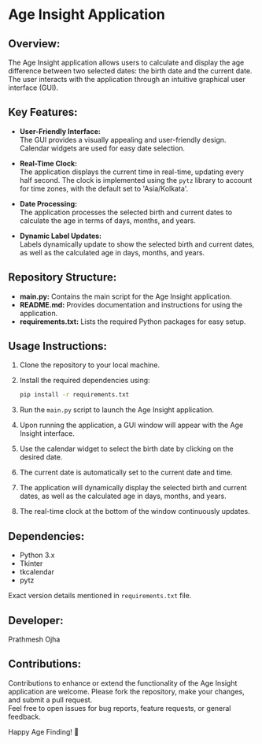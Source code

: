 # Age Insight Application

## Overview:
The Age Insight application allows users to calculate and display the age difference between two selected dates: the birth date and the current date. The user interacts with the application through an intuitive graphical user interface (GUI).

## Key Features:
- **User-Friendly Interface:**  
  The GUI provides a visually appealing and user-friendly design. Calendar widgets are used for easy date selection.

- **Real-Time Clock:**  
  The application displays the current time in real-time, updating every half second. The clock is implemented using the `pytz` library to account for time zones, with the default set to 'Asia/Kolkata'.

- **Date Processing:**  
  The application processes the selected birth and current dates to calculate the age in terms of days, months, and years.

- **Dynamic Label Updates:**  
  Labels dynamically update to show the selected birth and current dates, as well as the calculated age in days, months, and years.

## Repository Structure:
- **main.py:** Contains the main script for the Age Insight application.
- **README.md:** Provides documentation and instructions for using the application.
- **requirements.txt:** Lists the required Python packages for easy setup.

## Usage Instructions:
1. Clone the repository to your local machine.
2. Install the required dependencies using:

    ```bash
    pip install -r requirements.txt
    ```

3. Run the `main.py` script to launch the Age Insight application.
4. Upon running the application, a GUI window will appear with the Age Insight interface.
5. Use the calendar widget to select the birth date by clicking on the desired date.
6. The current date is automatically set to the current date and time.
7. The application will dynamically display the selected birth and current dates, as well as the calculated age in days, months, and years.
8. The real-time clock at the bottom of the window continuously updates.

## Dependencies:
- Python 3.x
- Tkinter
- tkcalendar
- pytz

Exact version details mentioned in `requirements.txt` file.

## Developer:
Prathmesh Ojha

## Contributions:
Contributions to enhance or extend the functionality of the Age Insight application are welcome. Please fork the repository, make your changes, and submit a pull request.  
Feel free to open issues for bug reports, feature requests, or general feedback.

Happy Age Finding! 🎉
